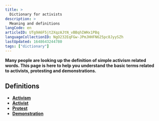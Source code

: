 ```yaml
---
title: >
  Dictionary for activists
description: >
  Meaning and definitions
langCode: en
articleID: UTg9A6F5jt2XqzAJtN_vBBqhIWHx1PBq
languageCollectionID: NgO232EqFGw-JPmJHHFN625pc8JyySZh
lastUpdated: 1648643244780
tags: ["dictionary"]
---
```


**Many people are looking up the definition of simple activism related words. This page is here to help you understand the basic terms related to activists, protesting and demonstrations.**

## **Definitions**

-   [**Activism**](/dictionary/activism)
-   [**Activist**](/dictionary/activist)
-   [**Protest**](/dictionary/protest)
-   [**Demonstration**](/dictionary/demonstration)
